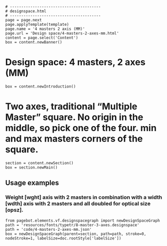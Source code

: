 ~~~
# ----------------------------------------
# designspace.html
# ----------------------------------------
page = page.next
page.applyTemplate(template)  
page.name = '4 masters 2 axis (MM)'
page.url = 'Design space/4-masters-2-axes-mm.html'
content = page.select('Content')
box = content.newBanner()
~~~

# Design space: 4 masters, 2 axes (MM)

~~~
box = content.newIntroduction()
~~~

# Two axes, traditional “Multiple Master” square. No origin in the middle, so pick one of the four. **min** and **max** masters corners of the square. 

~~~
section = content.newSection()
box = section.newMain()
~~~

## Usage examples

### Weight **[wght]** axis with 2 masters in combination with a width **[wdth]** axis with 2 masters and all doubled for optical size **[opsz]**.

~~~
from pagebot.elements.vf.designspacegraph import newDesignSpaceGraph
path = 'resources/fonts/typetr/8-master-3-axes.designspace'
path = 'code/4-masters-2-axes-mm.json'
box = newDesignSpaceGraph(parent=section, path=path, stroke=0, nodeStroke=1, labelSize=doc.rootStyle['labelSize'])
~~~